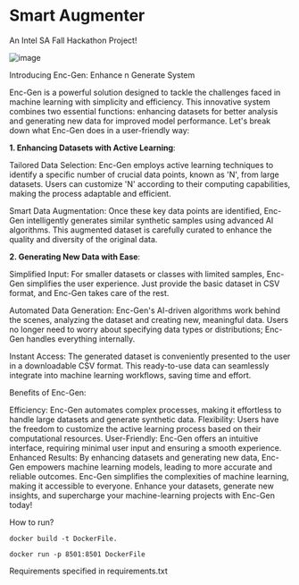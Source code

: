 # Smart Augmenter
An Intel SA Fall Hackathon Project!

![image](https://github.com/Utsav-Mehta/enc_gen/assets/81905399/36c58b67-7db2-431e-b59a-068e047b9093)


Introducing Enc-Gen: Enhance n Generate System

Enc-Gen is a powerful solution designed to tackle the challenges faced in machine learning with simplicity and efficiency. This innovative system combines two essential functions: enhancing datasets for better analysis and generating new data for improved model performance. Let's break down what Enc-Gen does in a user-friendly way:

**1. Enhancing Datasets with Active Learning**:

Tailored Data Selection: Enc-Gen employs active learning techniques to identify a specific number of crucial data points, known as 'N', from large datasets. Users can customize 'N' according to their computing capabilities, making the process adaptable and efficient.

Smart Data Augmentation: Once these key data points are identified, Enc-Gen intelligently generates similar synthetic samples using advanced AI algorithms. This augmented dataset is carefully curated to enhance the quality and diversity of the original data.

**2. Generating New Data with Ease**:

Simplified Input: For smaller datasets or classes with limited samples, Enc-Gen simplifies the user experience. Just provide the basic dataset in CSV format, and Enc-Gen takes care of the rest.

Automated Data Generation: Enc-Gen's AI-driven algorithms work behind the scenes, analyzing the dataset and creating new, meaningful data. Users no longer need to worry about specifying data types or distributions; Enc-Gen handles everything internally.

Instant Access: The generated dataset is conveniently presented to the user in a downloadable CSV format. This ready-to-use data can seamlessly integrate into machine learning workflows, saving time and effort.

Benefits of Enc-Gen:

Efficiency: Enc-Gen automates complex processes, making it effortless to handle large datasets and generate synthetic data.
Flexibility: Users have the freedom to customize the active learning process based on their computational resources.
User-Friendly: Enc-Gen offers an intuitive interface, requiring minimal user input and ensuring a smooth experience.
Enhanced Results: By enhancing datasets and generating new data, Enc-Gen empowers machine learning models, leading to more accurate and reliable outcomes.
Enc-Gen simplifies the complexities of machine learning, making it accessible to everyone. Enhance your datasets, generate new insights, and supercharge your machine-learning projects with Enc-Gen today!


How to run?
```
docker build -t DockerFile.

docker run -p 8501:8501 DockerFile
```

Requirements specified in requirements.txt
